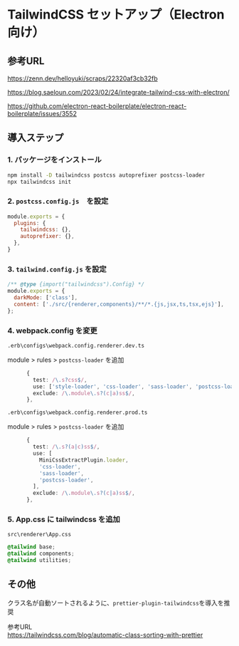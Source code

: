 # TailwindCSS セットアップ（Electron向け）

## 参考URL

<https://zenn.dev/helloyuki/scraps/22320af3cb32fb>

<https://blog.saeloun.com/2023/02/24/integrate-tailwind-css-with-electron/>

<https://github.com/electron-react-boilerplate/electron-react-boilerplate/issues/3552>

## 導入ステップ

### 1. パッケージをインストール

```bash
npm install -D tailwindcss postcss autoprefixer postcss-loader
npx tailwindcss init
```

### 2. `postcss.config.js`　を設定

```js
module.exports = {
  plugins: {
    tailwindcss: {},
    autoprefixer: {},
  },
}
```

### 3. `tailwind.config.js` を設定

```js
/** @type {import("tailwindcss").Config} */
module.exports = {
  darkMode: ['class'],
  content: ['./src/{renderer,components}/**/*.{js,jsx,ts,tsx,ejs}'],
};
```

### 4. webpack.config を変更

`.erb\configs\webpack.config.renderer.dev.ts`

module > rules > `postcss-loader` を追加

```ts
      {
        test: /\.s?css$/,
        use: ['style-loader', 'css-loader', 'sass-loader', 'postcss-loader'],
        exclude: /\.module\.s?(c|a)ss$/,
      },

```

`.erb\configs\webpack.config.renderer.prod.ts`

module > rules > `postcss-loader` を追加

```ts
      {
        test: /\.s?(a|c)ss$/,
        use: [
          MiniCssExtractPlugin.loader,
          'css-loader',
          'sass-loader',
          'postcss-loader',
        ],
        exclude: /\.module\.s?(c|a)ss$/,
      },
```

### 5. App.css に tailwindcss を追加

`src\renderer\App.css`

```css
@tailwind base;
@tailwind components;
@tailwind utilities;
```

## その他

クラス名が自動ソートされるように、`prettier-plugin-tailwindcss`を導入を推奨  

参考URL  
<https://tailwindcss.com/blog/automatic-class-sorting-with-prettier>
